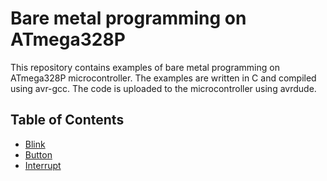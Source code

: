 # Bare metal programming on ATmega328P

This repository contains examples of bare metal programming on ATmega328P microcontroller. The examples are written in C and compiled using avr-gcc. The code is uploaded to the microcontroller using avrdude.

## Table of Contents

- [Blink](blink/README.md)
- [Button](button/README.md)
- [Interrupt](interrupt/README.md)
